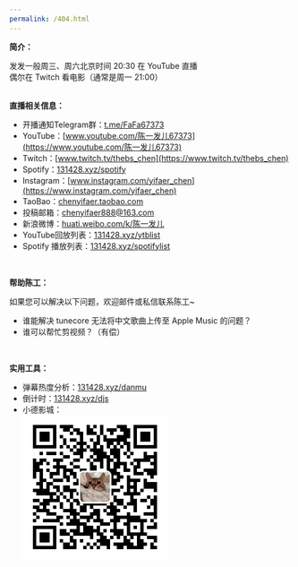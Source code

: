 ```yaml
---
permalink: /404.html
---
```


**简介：**

发发一般周三、周六北京时间 20:30 在 YouTube 直播  
偶尔在 Twitch 看电影（通常是周一 21:00）
<br/><br/>

**直播相关信息：**
- 开播通知Telegram群：[t.me/FaFa67373](https://t.me/FaFa67373)
- YouTube：[www.youtube.com/陈一发儿67373](https://www.youtube.com/陈一发儿67373)
- Twitch：[www.twitch.tv/thebs_chen](https://www.twitch.tv/thebs_chen)
- Spotify：[131428.xyz/spotify](https://131428.xyz/spotify)
- Instagram：[www.instagram.com/yifaer_chen](https://www.instagram.com/yifaer_chen)
- TaoBao：[chenyifaer.taobao.com](https://chenyifaer.taobao.com)
- 投稿邮箱：<chenyifaer888@163.com>
- 新浪微博：[huati.weibo.com/k/陈一发儿](https://huati.weibo.com/k/陈一发儿)
- YouTube回放列表：[131428.xyz/ytblist](https://131428.xyz/ytblist)
- Spotify 播放列表：[131428.xyz/spotifylist](https://131428.xyz/spotifylist)
<br/>

**帮助陈工：**

如果您可以解决以下问题，欢迎邮件或私信联系陈工~ 
- 谁能解决 tunecore 无法将中文歌曲上传至 Apple Music 的问题？
- 谁可以帮忙剪视频？（有偿）
<br/>

**实用工具：**
- 弹幕热度分析：[131428.xyz/danmu](https://131428.xyz/danmu)
- 倒计时：[131428.xyz/djs](https://131428.xyz/djs)
- 小德影城：  
![公众号二维码](res/gzhewm.jpg)

